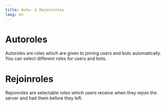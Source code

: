 ```yaml
---
title: Auto- & Rejoinroles
lang: en
---
```


# Autoroles
Autoroles are roles which are given to joining users and bots automatically.
You can select different roles for users and bots.

# Rejoinroles
Rejoinroles are selectable roles which users receive when they rejoin the server and had them before they left.
